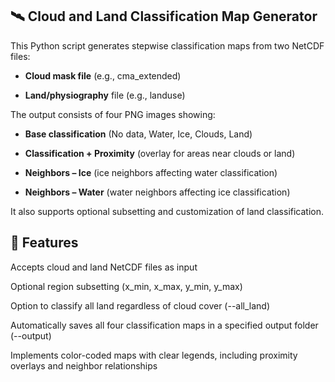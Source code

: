 ## 🛰️ Cloud and Land Classification Map Generator

This Python script generates stepwise classification maps from two NetCDF files:

- **Cloud mask file** (e.g., cma_extended)

- **Land/physiography** file (e.g., landuse)

The output consists of four PNG images showing:

- **Base classification** (No data, Water, Ice, Clouds, Land)

- **Classification + Proximity** (overlay for areas near clouds or land)

- **Neighbors – Ice** (ice neighbors affecting water classification)

- **Neighbors – Water** (water neighbors affecting ice classification)

It also supports optional subsetting and customization of land classification.

## 🔧 Features

Accepts cloud and land NetCDF files as input

Optional region subsetting (x_min, x_max, y_min, y_max)

Option to classify all land regardless of cloud cover (--all_land)

Automatically saves all four classification maps in a specified output folder (--output)

Implements color-coded maps with clear legends, including proximity overlays and neighbor relationships
